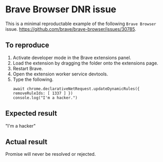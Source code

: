 # Brave Browser DNR issue

This is a minimal reproductable example of the following `Brave Browser`  issue. https://github.com/brave/brave-browser/issues/30785.

## To reproduce

1. Activate developer mode in the Brave extensions panel.
2. Load the extension by dragging the folder onto the extensions page.
3. Restart Brave.
4. Open the extension worker service devtools.
5. Type the following.
    ```JS
    await chrome.declarativeNetRequest.updateDynamicRules({ removeRuleIds: [ 1337 ] })
    console.log("I'm a hacker.")
    ```

## Expected result

"I'm a hacker"

## Actual result

Promise will never be resolved or rejected.

